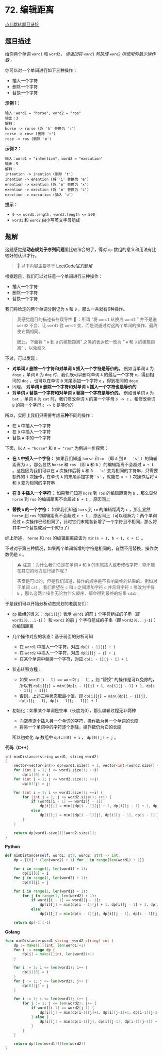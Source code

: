 # 72. 编辑距离

[点此跳转题目链接](https://leetcode.cn/problems/edit-distance/description/)

## 题目描述

给你两个单词 `word1` 和 `word2`， *请返回将 `word1` 转换成 `word2` 所使用的最少操作数* 。

你可以对一个单词进行如下三种操作：

- 插入一个字符
- 删除一个字符
- 替换一个字符

 

**示例 1：**

```
输入：word1 = "horse", word2 = "ros"
输出：3
解释：
horse -> rorse (将 'h' 替换为 'r')
rorse -> rose (删除 'r')
rose -> ros (删除 'e')
```

**示例 2：**

```
输入：word1 = "intention", word2 = "execution"
输出：5
解释：
intention -> inention (删除 't')
inention -> enention (将 'i' 替换为 'e')
enention -> exention (将 'n' 替换为 'x')
exention -> exection (将 'n' 替换为 'c')
exection -> execution (插入 'u')
```

 

**提示：**

- `0 <= word1.length, word2.length <= 500`
- `word1` 和 `word2` 由小写英文字母组成



## 题解

这题感觉是**动态规划子序列问题**里比较综合的了，得对 `dp` 数组的意义和用法有比较好的认识才行。

> :link: 以下内容主要基于 [LeetCode官方题解](https://leetcode.cn/problems/edit-distance/solutions/188223/bian-ji-ju-chi-by-leetcode-solution/) 

根据题目，我们可以对任意一个单词进行三种操作：

- 插入一个字符
- 删除一个字符
- 替换一个字符

我们将给定的两个单词分别记为 `A` 和 `B` ，那么一共就有6种操作。

> 我感觉题目的描述有些误导性 :thinking: ：所谓 “将 `word1` 转换成 `word2` ” 并不是说 `word2` 不变、让 `word1` 往 `word2` 变，而是说通过对这两个单词的操作，最终使它俩相同。
>
> 因此，下面将 “ `A` 到 `B` 的编辑距离” 之类的表达统一改为 “ `A` 和 `B` 的编辑距离” ，以免歧义

不过，可以发现：

- **对单词 `A` 删除一个字符和对单词 `B` 插入一个字符是等价的。** 例如当单词 `A` 为 `doge` ，单词 `B` 为 `dog` 时，我们既可以删除单词 `A` 的最后一个字符 `e`，得到相同的 `dog` ，也可以在单词 `B` 末尾添加一个字符 `e` ，得到相同的 `doge` 
- 同理， **对单词 `B` 删除一个字符和对单词 `A` 插入一个字符也是等价的** 
- **对单词 `A` 替换一个字符和对单词 `B` 替换一个字符是等价的。** 例如当单词 `A` 为 `bat` ，单词 `B` 为 `cat` 时，我们修改单词 `A` 的第一个字母 `b -> c` ，和修改单词 `B` 的第一个字母 `c -> b` 是等价的

所以，实际上我们只需要考虑**三种**不同的操作：

- 在 `A` 中插入一个字符
- 在 `B` 中插入一个字符
- 替换 `A` 中的一个字符

下面，以 `A = "horse"` 和 `B = "ros"` 为例进一步探索：

- **在 `A` 中插入一个字符：** 如果我们知道 `horse` 和 `ro` （即 `A` 到 `B - 's'` ）的编辑距离为 `a` ，那么显然 `horse` 和 `ros` （即 `A` 和 `B` ）的编辑距离不会超过 `a + 1` 。这是因为我们可以在 `a` 次操作后将 `A` 和 `B - 's'` 变为相同的字符串，只需要额外的 `1` 次操作，在单词 `A` 的末尾添加字符 `'s'` ，就能在 `a + 1` 次操作后将 `A` 和 `B` 变为相同的字符串

- **在 B 中插入一个字符：** 如果我们知道 `hors` 到 `ros` 的编辑距离为 `b` ，那么显然 `horse` 到 `ros` 的编辑距离不会超过 `b + 1` ，原因同上

- **替换 `A` 的一个字符：** 如果我们知道 `hors` 到 `ro` 的编辑距离为 `c` ，那么显然 `horse` 到 `ros` 的编辑距离不会超过 `c + 1` ，原因同上（可以理解为：两个单词经过 `c` 次操作已经相同了，此时它们末尾各新增了一个字符且不相同，那么将其中一个替换成另一个就行了）

综上所述， `horse` 和 `ros` 的编辑距离应该为 `min(a + 1, b + 1, c + 1)` 。

不过对于第三种情况，如果两个单词新增的字符是相同的，自然不用替换，操作次数仍是 `c` 。

> :warning: 注意：为什么我们总是在单词 `A` 和 `B` 的末尾插入或者修改字符，能不能在其它的地方进行操作呢？
>
> 答案是可以的，但是我们知道，操作的顺序是不影响最终的结果的。例如对于单词 `cat` ，我们希望在 `c` 和 `a` 之间添加字符 `d` 并且将字符 `t` 修改为字符 `b` ，那么这两个操作无论为什么顺序，都会得到最终的结果 `cdab` 。

于是我们可以开始分析动态规划的老朋友们：

- `dp` 数组的含义： `dp[i][j]` 表示 `word1` 的前 `i` 个字符组成的子串（即 `word1[0...i-1]` ）和 `word2` 的前 `j` 个字符组成的子串（即 `word2[0...j-1]` ）的编辑距离

- 几个操作对应的状态：基于前面的分析可知

  - 在 `word1` 中插入一个字符，对应 `dp[i - 1][j] + 1` 
  - 在 `word2` 中插入一个字符，对应 `dp[i][j - 1] + 1` 
  - 在某个单词中替换一个字符，对应 `dp[i - 1][j - 1] + 1` 

- 状态转移方程：

  - 如果 `word1[i - 1] == word2[j - 1]` ，则 “替换” 的操作是可以免除的，所以有 `dp[i][j] = min({dp[i - 1][j] + 1, dp[i][j - 1] + 1, dp[i - 1][j - 1]})` 
  - 否则，上述三种状态取最小值，即 `dp[i][j] = min({dp[i - 1][j], dp[i][j - 1], dp[i - 1][j - 1]}) + 1` 

- 初始化：如果某个单词是空串（长度为0），那么编辑过程无非两种

  - 向空串逐个插入另一个单词的字符，操作数为另一个单词的长度
  - 将另一个单词中的字符逐个删除，操作数仍为它的长度

  所以初始化 `dp` 数组中 `dp[i][0] = i` ， `dp[0][j] = j` 。

**代码（C++）**

```cpp
int minDistance(string word1, string word2)
{
    vector<vector<int>> dp(word1.size() + 1, vector<int>(word2.size() + 1, 0));
    for (int i = 1; i <= word1.size(); ++i)
        dp[i][0] = i;
    for (int j = 1; j <= word2.size(); ++j) 
        dp[0][j] = j;

    for (int i = 1; i <= word1.size(); ++i) {
        for (int j = 1; j <= word2.size(); ++j) {
            if (word1[i - 1] == word2[j - 1])
                dp[i][j] = min({dp[i - 1][j] + 1, dp[i][j - 1] + 1, dp[i - 1][j - 1]});
            else
                dp[i][j] = min({dp[i - 1][j], dp[i][j - 1], dp[i - 1][j - 1]}) + 1;
        }
    }

    return dp[word1.size()][word2.size()];
}
```

**Python**

```python
def minDistance(self, word1: str, word2: str) -> int:
    dp = [[0] * (len(word2) + 1) for _ in range(len(word1) + 1)]

    for i in range(1, len(word1) + 1):
        dp[i][0] = i
    for j in range(1, len(word2) + 1):
        dp[0][j] = j

    for i in range(1, len(word1) + 1):
        for j in range(1, len(word2) + 1):
            if word1[i - 1] == word2[j - 1]:
                dp[i][j] = min(dp[i - 1][j] + 1, dp[i][j - 1] + 1, dp[i - 1][j - 1])
            else:
                dp[i][j] = min(dp[i - 1][j], dp[i][j - 1], dp[i - 1][j - 1]) + 1

    return dp[-1][-1]
```

**Golang**

```go
func minDistance(word1 string, word2 string) int {
	dp := make([][]int, len(word1)+1)
	for i := range dp {
		dp[i] = make([]int, len(word2)+1)
	}

	for i := 1; i <= len(word1); i++ {
		dp[i][0] = i
	}
	for j := 1; j <= len(word2); j++ {
		dp[0][j] = j
	}

	for i := 1; i <= len(word1); i++ {
		for j := 1; j <= len(word2); j++ {
			if word1[i-1] == word2[j-1] {
				dp[i][j] = min(dp[i-1][j]+1, dp[i][j-1]+1, dp[i-1][j-1])
			} else {
				dp[i][j] = min(dp[i-1][j], dp[i][j-1], dp[i-1][j-1]) + 1
			}
		}
	}

	return dp[len(word1)][len(word2)]
}
```

